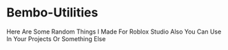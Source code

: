 # Bembo-Utilities
Here Are Some Random Things I Made
For Roblox Studio Also
You Can Use In Your Projects Or Something Else
